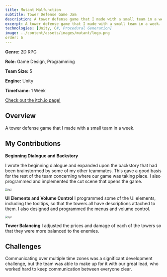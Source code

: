```yaml
---
title: Mutant Malfunction
subtitle: Tower Defense Game Jam
description: A tower defense game that I made with a small team in a week. 
excerpt: A tower defense game that I made with a small team in a week. 
technologies: [Unity, C#, Procedural Generation]
image: ../content/assets/images/mutant/logo.png
order: 6
---
```


**Genre:** 2D RPG

**Role:** Game Design, Programming

**Team Size:** 5

**Engine:** Unity

**Timeframe:** 1 Week

<a class="view-button" href="https://zahtahvi.itch.io/mutant-malfunction">Check out the itch.io page!</a>


## Overview

A tower defense game that I made with a small team in a week. 


## My Contributions
**Beginning Dialogue and Backstory**

I wrote the beginning dialogue and expanded upon the backstory that had been brainstormed by some of my other teammates. This gave a good basis for the rest of the team concerning where our game was taking place. I also programmed and implemented the cut scene that opens the game. 

<img src="../content/assets/images/mutant/fig1.png" alt="fig2" style="zoom:50%;" />

**UI Elements and Volume Control**
I programmed some of the UI elements, including the tooltips, so that the towers all have descriptions attached to them. I also designed and programmed the menus and volume control. 

<img src="../content/assets/images/mutant/fig2.jpg" alt="fig2" style="zoom:50%;" />

**Tower Balancing**
I adjusted the prices and damage of each of the towers so that they were more balanced to the enemies. 

## Challenges
Communicating over multiple time zones was a significant development challenge, but the team was able to make up for it with our great lead, who worked hard to keep communication between everyone clear. 